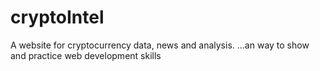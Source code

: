 # cryptoIntel
A website for cryptocurrency data, news and analysis. 
...an way to show and practice web development skills
